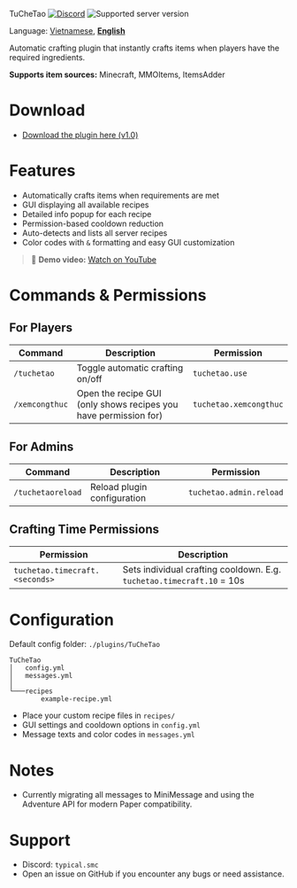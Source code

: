 TuCheTao [![Discord](https://img.shields.io/discord/1353293624238145626.svg?label=\&logo=discord\&logoColor=ffffff\&color=7389D8\&labelColor=6A7EC2)](https://discord.typicalsmc.me/discord) ![Supported server version](https://img.shields.io/badge/minecraft-1.16%2B-green)

Language: [Vietnamese](README_VN.md), **[English](README.md)**

Automatic crafting plugin that instantly crafts items when players have the required ingredients.

**Supports item sources:** Minecraft, MMOItems, ItemsAdder

# Download

* [Download the plugin here (v1.0)](https://github.com/SimpMC-Studio/TuCheTao/releases/tag/1.0)

# Features

* Automatically crafts items when requirements are met
* GUI displaying all available recipes
* Detailed info popup for each recipe
* Permission-based cooldown reduction
* Auto-detects and lists all server recipes
* Color codes with `&` formatting and easy GUI customization

> 🎥 **Demo video:** [Watch on YouTube](https://youtu.be/vqMgTj9-Oos)

# Commands & Permissions

## For Players

| Command        | Description                                                      | Permission             |
|----------------|------------------------------------------------------------------|------------------------|
| `/tuchetao`    | Toggle automatic crafting on/off                                 | `tuchetao.use`         |
| `/xemcongthuc` | Open the recipe GUI (only shows recipes you have permission for) | `tuchetao.xemcongthuc` |

## For Admins

| Command           | Description                 | Permission              |
|-------------------|-----------------------------|-------------------------|
| `/tuchetaoreload` | Reload plugin configuration | `tuchetao.admin.reload` |

## Crafting Time Permissions

| Permission                     | Description                                                           |
|--------------------------------|-----------------------------------------------------------------------|
| `tuchetao.timecraft.<seconds>` | Sets individual crafting cooldown. E.g. `tuchetao.timecraft.10` = 10s |

# Configuration

Default config folder: `./plugins/TuCheTao`

```
TuCheTao
│   config.yml
│   messages.yml
│
└───recipes
        example-recipe.yml
```

* Place your custom recipe files in `recipes/`
* GUI settings and cooldown options in `config.yml`
* Message texts and color codes in `messages.yml`

# Notes

* Currently migrating all messages to MiniMessage and using the Adventure API for modern Paper compatibility.

# Support

* Discord: `typical.smc`
* Open an issue on GitHub if you encounter any bugs or need assistance.
